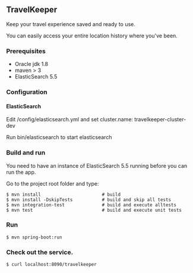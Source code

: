 ## TravelKeeper

Keep your travel experience saved and ready to use. 

You can easily access your entire location history where you've been.

### Prerequisites

* Oracle jdk 1.8
* maven > 3
* ElasticSearch 5.5

### Configuration

#### ElasticSearch 

Edit /config/elasticsearch.yml and set cluster.name: travelkeeper-cluster-dev

Run bin/elasticsearch to start elasticsearch

### Build and run

You need to have an instance of ElasticSearch 5.5 running before you can run the app.

Go to the project root folder and type:

    $ mvn install                       # build
    $ mvn install -DskipTests           # build and skip all tests
    $ mvn integration-test              # build and execute alltests
    $ mvn test                          # build and execute unit tests 
    
### Run

    $ mvn spring-boot:run

### Check out the service.

    $ curl localhost:8090/travelkeeper

